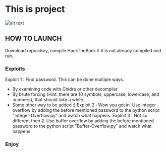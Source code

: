 # This is project
![alt text](https://media4.giphy.com/media/xTiIzJSKB4l7xTouE8/giphy.gif)

## HOW TO LAUNCH
Download repository, compile HackTheBank if it is not already compiled and run.

### Exploits
Exploit 1 : Find password. This can be done multiple ways. 
  - By examining code with Ghidra or other decompiler
  - By brute forcing (Hint: there are 10 symbols, uppercase, lowercase, and numbers), that should take a while.
  - Some other way to be added :)
Exploit 2 : Wow you got in. Use integer overflow by adding the before mentioned password to the python script "Integer-Overflow.py" and watch what happens.
Exploit 3 : Not so different then 2. Use buffer overflow by adding the before mentioned password to the python script "Buffer-Overflow.py" and watch what happens.

### Enjoy
